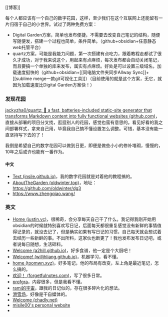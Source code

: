 [[博客]]

每个人都应该有一个自己的数字花园，这样，至少我们在这个互联网上还能留有一片归宿于自己的小世界。试过了两种免费方案：
- Digital Garden方案，简单也发布便捷，不需要去改变自己笔记的结构，随便写随便发，搭建一个过程也简单，条件简单。（github+obsidian+任意静态web托管平台）
- quartz方案，可能是我能力问题，第一次搭建有点吃力，跟着教程走都试了很久才成功，对于我来说这个，用起来有点麻烦，每次发布都会自动关闭笔记，而且要搞一个单独的库来发布，属实有点麻烦。好处是可以设置三级域名，加载速度挺快的（github+obsidian+[[同电脑文件夹同步Allway Sync]]+[[sublime merge一款git可视化工具]]）（目前使用的就是这个方案，无它，就因为加载速度比Digital Garden方案快！）

### 发现花园
[jackyzha0/quartz: 🌱 a fast, batteries-included static-site generator that transforms Markdown content into fully functional websites (github.com)](https://github.com/jackyzha0/quartz)，直接从部署的项目分叉找，逛逛别人的花园，感觉也蛮有意思的。看见好看的我之间部署样式，拿来自己用，毕竟我自己搞不懂设置怎么调整。可惜，基本没有能一直坚持写下去的了！

我倒是希望自己的数字花园可以做到日更，即便是做些小小的修补堆砌，慢慢的，10年之后或许也能有一番作为。
#### 中文
- [Text (insile.github.io)](https://insile.github.io/my-notes/)，我的数字花园就是对着他的教程搞的。
- [AboutTheGarden (oldwinter.top)](https://garden.oldwinter.top/)，地址：https://github.com/oldwinter/dg3
- https://www.zhengqiao.wang/

### 英文
- [Home (justin.vc)](https://notes.justin.vc/)，很稀奇，会分享每天自己干了什么。我记得我刚开始用obsidian的时候就特别喜欢写日记，后面每天都很重复感觉没有新鲜的事情值得记录的，就没去记了，但是确实如果有写日记的习惯，自己每天就会想试着去经历一些新鲜的事。不出所料，这家伙也断更了！我也发布发布日记吧，或者说每日随想，生活碎料。
- [Welcome (a2hill.github.io)](https://a2hill.github.io/quartz-recipes/)，好多食谱，他一定是个大厨吧！
- [Welcome! (willjhliang.github.io)](https://willjhliang.github.io/notes/)，机器学习，看不懂。
- [home (toomwn.xyz)](https://littleroot.toomwn.xyz/)，好多笔记，他的布局有改变，左上角是最近笔记，怎么搞的。
- [欢迎！ (forgetfulnotes.com)](https://forgetfulnotes.com/)，写了很多日常。
- [profgra](https://ici.profgra.org/)，内容很多，但是我看不懂。
- [rami的宇宙](https://notes.rami-maalouf.tech/)，跟我的日记似的，存在很多碎片化的想法。
- [滑雪场](https://ski-freak.github.io/site/)，好像是干自媒体的。
- [Welcome (chadly.net)](https://www.chadly.net/)
- [misile00's personal website](https://misile00.github.io/)
- 
